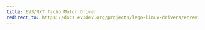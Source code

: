 ```yaml
---
title: EV3/NXT Tacho Motor Driver
redirect_to: https://docs.ev3dev.org/projects/lego-linux-drivers/en/ev3dev-jessie/motors.html#motor-modules
---
```

